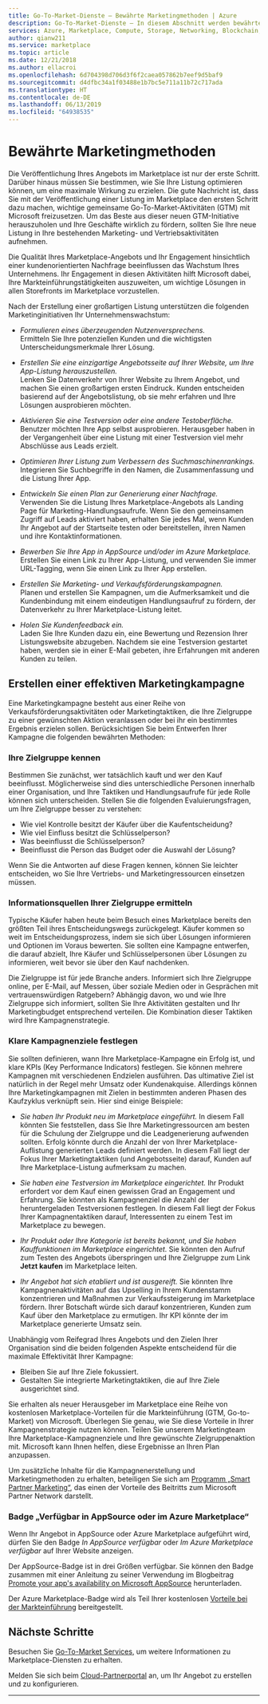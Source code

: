 ```yaml
---
title: Go-To-Market-Dienste – Bewährte Marketingmethoden | Azure
description: Go-To-Market-Dienste – In diesem Abschnitt werden bewährte Marketingmethoden für Azure Marketplace-Herausgeber beschrieben
services: Azure, Marketplace, Compute, Storage, Networking, Blockchain, Security
author: qianw211
ms.service: marketplace
ms.topic: article
ms.date: 12/21/2018
ms.author: ellacroi
ms.openlocfilehash: 6d704398d706d3f6f2caea057862b7eef9d5baf9
ms.sourcegitcommit: d4dfbc34a1f03488e1b7bc5e711a11b72c717ada
ms.translationtype: HT
ms.contentlocale: de-DE
ms.lasthandoff: 06/13/2019
ms.locfileid: "64938535"
---
```

# <a name="marketing-best-practices"></a>Bewährte Marketingmethoden

Die Veröffentlichung Ihres Angebots im Marketplace ist nur der erste Schritt. Darüber hinaus müssen Sie bestimmen, wie Sie Ihre Listung optimieren können, um eine maximale Wirkung zu erzielen. Die gute Nachricht ist, dass Sie mit der Veröffentlichung einer Listung im Marketplace den ersten Schritt dazu machen, wichtige gemeinsame Go-To-Market-Aktivitäten (GTM) mit Microsoft freizusetzen.  Um das Beste aus dieser neuen GTM-Initiative herauszuholen und Ihre Geschäfte wirklich zu fördern, sollten Sie Ihre neue Listung in Ihre bestehenden Marketing- und Vertriebsaktivitäten aufnehmen.

Die Qualität Ihres Marketplace-Angebots und Ihr Engagement hinsichtlich einer kundenorientierten Nachfrage beeinflussen das Wachstum Ihres Unternehmens. Ihr Engagement in diesen Aktivitäten hilft Microsoft dabei, Ihre Markteinführungstätigkeiten auszuweiten, um wichtige Lösungen in allen Storefronts im Marketplace vorzustellen.

Nach der Erstellung einer großartigen Listung unterstützen die folgenden Marketinginitiativen Ihr Unternehmenswachstum:

* *Formulieren eines überzeugenden Nutzenversprechens.* <br>Ermitteln Sie Ihre potenziellen Kunden und die wichtigsten Unterscheidungsmerkmale Ihrer Lösung.

* *Erstellen Sie eine einzigartige Angebotsseite auf Ihrer Website, um Ihre App-Listung herauszustellen.* <br> Lenken Sie Datenverkehr von Ihrer Website zu Ihrem Angebot, und machen Sie einen großartigen ersten Eindruck. Kunden entscheiden basierend auf der Angebotslistung, ob sie mehr erfahren und Ihre Lösungen ausprobieren möchten.

* *Aktivieren Sie eine Testversion oder eine andere Testoberfläche.* <br> Benutzer möchten Ihre App selbst ausprobieren. Herausgeber haben in der Vergangenheit über eine Listung mit einer Testversion viel mehr Abschlüsse aus Leads erzielt.

* *Optimieren Ihrer Listung zum Verbessern des Suchmaschinenrankings.* <br> Integrieren Sie Suchbegriffe in den Namen, die Zusammenfassung und die Listung Ihrer App. 

* *Entwickeln Sie einen Plan zur Generierung einer Nachfrage.* <br> Verwenden Sie die Listung Ihres Marketplace-Angebots als Landing Page für Marketing-Handlungsaufrufe. Wenn Sie den gemeinsamen Zugriff auf Leads aktiviert haben, erhalten Sie jedes Mal, wenn Kunden Ihr Angebot auf der Startseite testen oder bereitstellen, ihren Namen und ihre Kontaktinformationen.

* *Bewerben Sie Ihre App in AppSource und/oder im Azure Marketplace.* <br> Erstellen Sie einen Link zu Ihrer App-Listung, und verwenden Sie immer URL-Tagging, wenn Sie einen Link zu Ihrer App erstellen.

* *Erstellen Sie Marketing- und Verkaufsförderungskampagnen.* <br> Planen und erstellen Sie Kampagnen, um die Aufmerksamkeit und die Kundenbindung mit einem eindeutigen Handlungsaufruf zu fördern, der Datenverkehr zu Ihrer Marketplace-Listung leitet.

* *Holen Sie Kundenfeedback ein.* <br> Laden Sie Ihre Kunden dazu ein, eine Bewertung und Rezension Ihrer Listungswebsite abzugeben. Nachdem sie eine Testversion gestartet haben, werden sie in einer E-Mail gebeten, ihre Erfahrungen mit anderen Kunden zu teilen.

## <a name="build-an-effective-marketing-campaign"></a>Erstellen einer effektiven Marketingkampagne

Eine Marketingkampagne besteht aus einer Reihe von Verkaufsförderungsaktivitäten oder Marketingtaktiken, die Ihre Zielgruppe zu einer gewünschten Aktion veranlassen oder bei ihr ein bestimmtes Ergebnis erzielen sollen. Berücksichtigen Sie beim Entwerfen Ihrer Kampagne die folgenden bewährten Methoden:

### <a name="know-your-audience"></a>Ihre Zielgruppe kennen
Bestimmen Sie zunächst, wer tatsächlich kauft und wer den Kauf beeinflusst. Möglicherweise sind dies unterschiedliche Personen innerhalb einer Organisation, und Ihre Taktiken und Handlungsaufrufe für jede Rolle können sich unterscheiden. Stellen Sie die folgenden Evaluierungsfragen, um Ihre Zielgruppe besser zu verstehen:

* Wie viel Kontrolle besitzt der Käufer über die Kaufentscheidung?
* Wie viel Einfluss besitzt die Schlüsselperson?
* Was beeinflusst die Schlüsselperson?
* Beeinflusst die Person das Budget oder die Auswahl der Lösung?

Wenn Sie die Antworten auf diese Fragen kennen, können Sie leichter entscheiden, wo Sie Ihre Vertriebs- und Marketingressourcen einsetzen müssen.

### <a name="define-where-your-audience-learns"></a>Informationsquellen Ihrer Zielgruppe ermitteln
Typische Käufer haben heute beim Besuch eines Marketplace bereits den größten Teil ihres Entscheidungswegs zurückgelegt. Käufer kommen so weit im Entscheidungsprozess, indem sie sich über Lösungen informieren und Optionen im Voraus bewerten. Sie sollten eine Kampagne entwerfen, die darauf abzielt, Ihre Käufer und Schlüsselpersonen über Lösungen zu informieren, weit bevor sie über den Kauf nachdenken.

Die Zielgruppe ist für jede Branche anders. Informiert sich Ihre Zielgruppe online, per E-Mail, auf Messen, über soziale Medien oder in Gesprächen mit vertrauenswürdigen Ratgebern? Abhängig davon, wo und wie Ihre Zielgruppe sich informiert, sollten Sie Ihre Aktivitäten gestalten und Ihr Marketingbudget entsprechend verteilen. Die Kombination dieser Taktiken wird Ihre Kampagnenstrategie.

### <a name="create-clear-campaign-goals"></a>Klare Kampagnenziele festlegen

Sie sollten definieren, wann Ihre Marketplace-Kampagne ein Erfolg ist, und klare KPIs (Key Performance Indicators) festlegen. Sie können mehrere Kampagnen mit verschiedenen Endzielen ausführen. Das ultimative Ziel ist natürlich in der Regel mehr Umsatz oder Kundenakquise. Allerdings können Ihre Marketingkampagnen mit Zielen in bestimmten anderen Phasen des Kaufzyklus verknüpft sein. Hier sind einige Beispiele:

* *Sie haben Ihr Produkt neu im Marketplace eingeführt.* In diesem Fall könnten Sie feststellen, dass Sie Ihre Marketingressourcen am besten für die Schulung der Zielgruppe und die Leadgenerierung aufwenden sollten. Erfolg könnte durch die Anzahl der von Ihrer Marketplace-Auflistung generierten Leads definiert werden. In diesem Fall liegt der Fokus Ihrer Marketingtaktiken (und Angebotsseite) darauf, Kunden auf Ihre Marketplace-Listung aufmerksam zu machen.

* *Sie haben eine Testversion im Marketplace eingerichtet.* Ihr Produkt erfordert vor dem Kauf einen gewissen Grad an Engagement und Erfahrung. Sie könnten als Kampagnenziel die Anzahl der heruntergeladen Testversionen festlegen. In diesem Fall liegt der Fokus Ihrer Kampagnentaktiken darauf, Interessenten zu einem Test im Marketplace zu bewegen.

* *Ihr Produkt oder Ihre Kategorie ist bereits bekannt, und Sie haben Kauffunktionen im Marketplace eingerichtet.* Sie könnten den Aufruf zum Testen des Angebots überspringen und Ihre Zielgruppe zum Link **Jetzt kaufen** im Marketplace leiten.

* *Ihr Angebot hat sich etabliert und ist ausgereift.* Sie könnten Ihre Kampagnenaktivitäten auf das Upselling in Ihrem Kundenstamm konzentrieren und Maßnahmen zur Verkaufssteigerung im Marketplace fördern. Ihrer Botschaft würde sich darauf konzentrieren, Kunden zum Kauf über den Marketplace zu ermutigen. Ihr KPI könnte der im Marketplace generierte Umsatz sein.

Unabhängig vom Reifegrad Ihres Angebots und den Zielen Ihrer Organisation sind die beiden folgenden Aspekte entscheidend für die maximale Effektivität Ihrer Kampagne:

* Bleiben Sie auf Ihre Ziele fokussiert.
* Gestalten Sie integrierte Marketingtaktiken, die auf Ihre Ziele ausgerichtet sind.

Sie erhalten als neuer Herausgeber im Marketplace eine Reihe von kostenlosen Marketplace-Vorteilen für die Markteinführung (GTM, Go-to-Market) von Microsoft. Überlegen Sie genau, wie Sie diese Vorteile in Ihrer Kampagnenstrategie nutzen können. Teilen Sie unserem Marketingteam Ihre Marketplace-Kampagnenziele und Ihre gewünschte Zielgruppenaktion mit. Microsoft kann Ihnen helfen, diese Ergebnisse an Ihren Plan anzupassen.

Um zusätzliche Inhalte für die Kampagnenerstellung und Marketingmethoden zu erhalten, beteiligen Sie sich am [Programm „Smart Partner Marketing“](https://partner.microsoft.com/smart-partner-marketing), das einen der Vorteile des Beitritts zum Microsoft Partner Network darstellt.

### <a name="available-on-appsource-or-azure-marketplace-badge"></a>Badge „Verfügbar in AppSource oder im Azure Marketplace“

Wenn Ihr Angebot in AppSource oder Azure Marketplace aufgeführt wird, dürfen Sie den Badge *In AppSource verfügbar* oder *Im Azure Marketplace verfügbar* auf Ihrer Website anzeigen.

Der AppSource-Badge ist in drei Größen verfügbar. Sie können den Badge zusammen mit einer Anleitung zu seiner Verwendung im Blogbeitrag [Promote your app's availability on Microsoft AppSource](https://appsource.microsoft.com/blogs/promote-your-app-s-availability-on-microsoft-appsource) herunterladen.

Der Azure Marketplace-Badge wird als Teil Ihrer kostenlosen [Vorteile bei der Markteinführung](./gtm-your-marketplace-benefits.md) bereitgestellt.

## <a name="next-steps"></a>Nächste Schritte

Besuchen Sie [Go-To-Market Services](https://partner.microsoft.com/reach-customers/gtm), um weitere Informationen zu Marketplace-Diensten zu erhalten.

Melden Sie sich beim [Cloud-Partnerportal](https://cloudpartner.azure.com) an, um Ihr Angebot zu erstellen und zu konfigurieren.

---